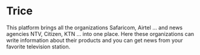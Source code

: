 # Trice
This platform brings all the  organizations  Safaricom, Airtel … and news agencies  NTV, Citizen, KTN … into one place. Here these organizations can write information about their products and you can get news from your favorite television station.
